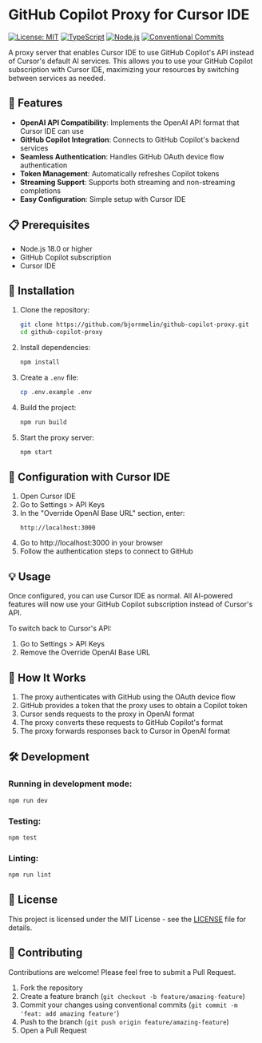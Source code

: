 # GitHub Copilot Proxy for Cursor IDE

[![License: MIT](https://img.shields.io/badge/License-MIT-blue.svg)](https://opensource.org/licenses/MIT)
[![TypeScript](https://img.shields.io/badge/TypeScript-5.0+-blue.svg)](https://www.typescriptlang.org/)
[![Node.js](https://img.shields.io/badge/Node.js-18.0+-green.svg)](https://nodejs.org/)
[![Conventional Commits](https://img.shields.io/badge/Conventional%20Commits-1.0.0-yellow.svg)](https://conventionalcommits.org)

A proxy server that enables Cursor IDE to use GitHub Copilot's API instead of Cursor's default AI services. This allows you to use your GitHub Copilot subscription with Cursor IDE, maximizing your resources by switching between services as needed.

## 🚀 Features

- **OpenAI API Compatibility**: Implements the OpenAI API format that Cursor IDE can use
- **GitHub Copilot Integration**: Connects to GitHub Copilot's backend services
- **Seamless Authentication**: Handles GitHub OAuth device flow authentication
- **Token Management**: Automatically refreshes Copilot tokens
- **Streaming Support**: Supports both streaming and non-streaming completions
- **Easy Configuration**: Simple setup with Cursor IDE

## 📋 Prerequisites

- Node.js 18.0 or higher
- GitHub Copilot subscription
- Cursor IDE

## 🔧 Installation

1. Clone the repository:
   ```bash
   git clone https://github.com/bjornmelin/github-copilot-proxy.git
   cd github-copilot-proxy
   ```

2. Install dependencies:
   ```bash
   npm install
   ```

3. Create a `.env` file:
   ```bash
   cp .env.example .env
   ```

4. Build the project:
   ```bash
   npm run build
   ```

5. Start the proxy server:
   ```bash
   npm start
   ```

## 🔌 Configuration with Cursor IDE

1. Open Cursor IDE
2. Go to Settings > API Keys
3. In the "Override OpenAI Base URL" section, enter:
   ```
   http://localhost:3000
   ```
4. Go to http://localhost:3000 in your browser
5. Follow the authentication steps to connect to GitHub

## 💡 Usage

Once configured, you can use Cursor IDE as normal. All AI-powered features will now use your GitHub Copilot subscription instead of Cursor's API.

To switch back to Cursor's API:
1. Go to Settings > API Keys
2. Remove the Override OpenAI Base URL

## 🤔 How It Works

1. The proxy authenticates with GitHub using the OAuth device flow
2. GitHub provides a token that the proxy uses to obtain a Copilot token
3. Cursor sends requests to the proxy in OpenAI format
4. The proxy converts these requests to GitHub Copilot's format
5. The proxy forwards responses back to Cursor in OpenAI format

## 🛠️ Development

### Running in development mode:
```bash
npm run dev
```

### Testing:
```bash
npm test
```

### Linting:
```bash
npm run lint
```

## 📄 License

This project is licensed under the MIT License - see the [LICENSE](LICENSE) file for details.

## 🤝 Contributing

Contributions are welcome! Please feel free to submit a Pull Request.

1. Fork the repository
2. Create a feature branch (`git checkout -b feature/amazing-feature`)
3. Commit your changes using conventional commits (`git commit -m 'feat: add amazing feature'`)
4. Push to the branch (`git push origin feature/amazing-feature`)
5. Open a Pull Request
